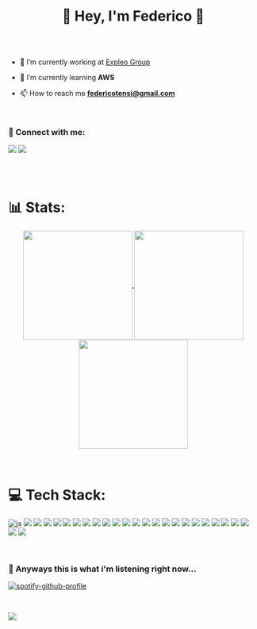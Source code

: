 <h1 align="center">👀 Hey, I'm Federico 👋</h1>

<br>

<!-- <p align="left"> <a href="https://github.com/ryo-ma/github-profile-trophy"><img src="https://github-profile-trophy.vercel.app/?username=habby1337" alt="habby1337" /></a> </p> -->

<br>

- 🔭 I’m currently working at [Expleo Group](https://expleo.com/)

- 🌱 I’m currently learning **AWS**

- 📫 How to reach me **federicotensi@gmail.com**

<br/>

<h3 align="left">🔗 Connect with me:</h3>
<p align="left">
	<a href="https://in.tensi.dev"><img src="https://img.shields.io/badge/Linkedin-%230077B5.svg?style=flat&logoColor=white&logo=linkedin&?labelColor=black"/></a>
	<a href="https://cdpen.tensi.dev"><img src="https://img.shields.io/badge/Codepen-black.svg?style=flat&logoColor=white&logo=codepen&?labelColor=black"/></a>
<!-- <a href="https://www.linkedin.com/in/fedetensi" target="blank"><img align="center" src="https://raw.githubusercontent.com/rahuldkjain/github-profile-readme-generator/master/src/images/icons/Social/linked-in-alt.svg" alt="federico tensi" height="30" width="40" /></a>
<a href="https://instagram.com/fede.tensi" target="blank"><img align="center" src="https://raw.githubusercontent.com/rahuldkjain/github-profile-readme-generator/master/src/images/icons/Social/instagram.svg" alt="fede.tensi" height="30" width="40" /></a> -->
</p>

<br/>
<br/>

<h1>📊 Stats: </h1>
<div align='center'>
<a href="#">
  <img align="top" height='220px' src="https://github-readme-stats.vercel.app/api?username=habby1337&show_icons=true&count_private=true&theme=dark#gh-dark-mode-only" />
<!--   <img align="center" src="https://github-readme-stats.vercel.app/api?username=habby1337&show_icons=true&count_private=true&theme=default#gh-light-mode-only" alt="habby1337"/> -->
</a>
<a href="#">
  <img align="center" height='220px' src="https://github-readme-stats.vercel.app/api/wakatime?username=habby&range=all_time&langs_count=9&theme=dark#gh-dark-mode-only" />
</a>
<a href="#">
  <img align="top" height='220px' src="https://github-readme-stats.vercel.app/api/top-langs/?username=habby1337&hide=html,c%2B%2B&count_private=true&theme=dark#gh-dark-mode-only" />
</a>
  </div>


<br/>
<br/>



<h1>💻 Tech Stack:</h1>
<p align="left"> 
	<img src="https://img.shields.io/badge/javascript-%23323330.svg?style=flat&logo=javascript&logoColor=%23F7DF1E" alt="js" />
	<img src="https://img.shields.io/badge/typescript-%23007ACC.svg?style=flat&logo=typescript&logoColor=white" />
	<img src="https://img.shields.io/badge/html5-%23E34F26.svg?style=flat&logo=html5&logoColor=white" />
	<img src="https://img.shields.io/badge/css3-%231572B6.svg?style=flat&logo=css3&logoColor=white" />
	<img src="https://img.shields.io/badge/bootstrap-%23563D7C.svg?style=flat&logo=bootstrap&logoColor=white" />
	<img src="https://img.shields.io/badge/tailwindcss-%2338B2AC.svg?style=flat&logo=tailwind-css&logoColor=white" />
	<img src="https://img.shields.io/badge/jquery-%230769AD.svg?style=flat&logo=jquery&logoColor=white" />
	<img src="https://img.shields.io/badge/react-%2320232a.svg?style=flat&logo=react&logoColor=%2361DAFB" />
	<img src="https://img.shields.io/badge/Next.js-black.svg?style=flat&logo=next.js&?labelColor=black" />
	<img src="https://img.shields.io/badge/React_Router-CA4245?style=flat&logo=react-router&logoColor=white" />
	<img src="https://img.shields.io/badge/redux-%23593d88.svg?style=flat&logo=redux&logoColor=white" />
	<img src="https://img.shields.io/badge/node.js-6DA55F?style=flat&logo=node.js&logoColor=white" />
	<img src="https://img.shields.io/badge/express.js-%23404d59.svg?style=flat&logo=express&logoColor=%2361DAFB" />
	<img src="https://img.shields.io/badge/JWT-black?style=flat&logo=JSON%20web%20tokens" />
	<img src="https://img.shields.io/badge/Python-1f3b47.svg?style=flat&logo=python&logoColor=ffd343&?labelColor=black" />
	<img src="https://img.shields.io/badge/Php-%23316192.svg?style=flat&logo=php&logoColor=white" />
	<img src="https://img.shields.io/badge/MySql-3E6E93.svg?style=flat&logoColor=white&logo=mysql&?labelColor=black" />
	<img src="https://img.shields.io/badge/postgres-%23316192.svg?style=flat&logo=postgresql&logoColor=white" />
	<img src="https://img.shields.io/badge/MongoDB-%234ea94b.svg?style=flat&logo=mongodb&logoColor=white" />
	<img src="https://img.shields.io/badge/firebase-%23039BE5.svg?style=flat&logo=firebase" />
	<img src="https://img.shields.io/badge/Google%20Cloud-%234285F4.svg?style=flat&logo=google-cloud&logoColor=white" />
	<img src="https://img.shields.io/badge/AWS-FF9900.svg?style=flat&logo=amazon&logoColor=black&?labelColor=black" />
	<img src="https://img.shields.io/badge/ESLint-4B3263?style=flat&logo=eslint&logoColor=white" />
	<img src="https://img.shields.io/badge/Postman-FF6C37?style=flat&logo=postman&logoColor=white" />
	<img src="https://img.shields.io/badge/docker-%230db7ed.svg?style=flat&logo=docker&logoColor=white" />
	<img src="https://img.shields.io/badge/Jest-1e7b1c.svg?style=flat&logoColor=white&logo=jest&?labelColor=black" />


</p>

<br>


### 🎵 Anyways this is what i'm listening right now...
[![spotify-github-profile](https://spotify-github-profile.vercel.app/api/view?uid=habby1337&cover_image=true&theme=natemoo-re&show_offline=true&background_color=121212&interchange=false&bar_color=4e62b1&bar_color_cover=false)](https://spotify-github-profile.vercel.app/api/view?uid=habby1337&redirect=true)

<!-- <img align="center" src="https://github-readme-stats.vercel.app/api/top-langs?username=habby1337&show_icons=true&locale=en&layout=compact" alt="habby1337" /> -->

<br>
<p align="left"> 
  <img src="https://visitcount.itsvg.in/api?id=habby1337&label=Profile%20Views&color=12&icon=0&pretty=true" />
 </p>
